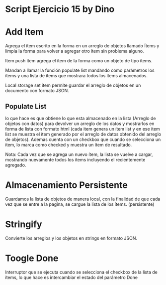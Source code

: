 # Script Ejercicio 15 by Dino

# Add Item
Agrega el ítem escrito en la forma en un arreglo de objetos llamado Ítems y limpia la forma para volver a agregar otro ítem sin problema alguno.

Item push ítem agrega el ítem de la forma como un objeto de tipo items.

Mandan a llamar la función populate list mandando como parámetros los items y una lista de ítems que mostrara todos los ítems almacenados.

Local storage set item permite guardar el arreglo de objetos en un documento con formato JSON.

## Populate List 
lo que hace es que obtiene lo que esta almacenado en la lista (Arreglo de objetos con datos) para devolver un arreglo de los datos
y mostrarlos en forma de lista con formato html (cada item genera un ítem list y en ese ítem list se muestra el ítem generado por el arreglo de datos obtenido del arreglo de objetos).
Ademas cuenta con un checkbox que cuando se selecciona un item, lo marca como checked y muestra un ítem de resultado.

Nota: Cada vez que se agrega un nuevo ítem, la lista se vuelve a cargar, mostrando nuevamente todos los items incluyendo el recientemente agregado.


# Almacenamiento Persistente
Guardamos la lista de objetos de manera local, con la finalidad de que cada vez que se entre a la pagina, se cargue la lista de los ítems. (persistente)

# Stringify
Convierte los arreglos y los objetos en strings en formato JSON.


# Toogle Done
Interruptor que se ejecuta cuando se selecciona el checkbox de la lista de ítems, lo que hace es intercambiar el estado del parámetro Done